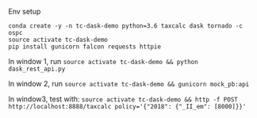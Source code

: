 Env setup
```
conda create -y -n tc-dask-demo python=3.6 taxcalc dask tornado -c ospc
source activate tc-dask-demo
pip install gunicorn falcon requests httpie
```

In window 1, run
`source activate tc-dask-demo && python dask_rest_api.py`

In window 2, run
`source activate tc-dask-demo && gunicorn mock_pb:api`

In window3, test with:
`source activate tc-dask-demo && http -f POST http://localhost:8888/taxcalc policy='{"2018": {"_II_em": [8000]}}'`
